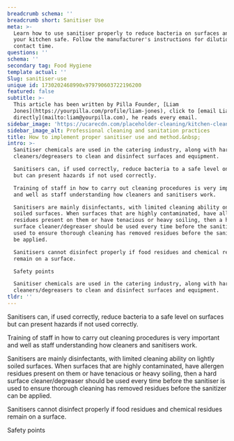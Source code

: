 ```yaml
---
breadcrumb schema: ''
breadcrumb short: Sanitiser Use
meta: >-
  Learn how to use sanitiser properly to reduce bacteria on surfaces and keep
  your kitchen safe. Follow the manufacturer's instructions for dilution and
  contact time.
questions: ''
schema: ''
secondary tag: Food Hygiene
template actual: ''
Slug: sanitiser-use
unique id: 1730202468990x979790603722196200
featured: false
subtitle: >-
  This article has been written by Pilla Founder, [Liam
  Jones](https://yourpilla.com/profile/liam-jones), click to [email Liam
  directly](mailto:liam@yourpilla.com), he reads every email.
sidebar_image: 'https://ucarecdn.com/placeholder-cleaning/kitchen-cleaning.jpg'
sidebar_image_alt: Professional cleaning and sanitation practices
title: How to implement proper sanitiser use and method.&nbsp;
intro: >-
  Sanitiser chemicals are used in the catering industry, along with hard surface
  cleaners/degreasers to clean and disinfect surfaces and equipment.

  Sanitisers can, if used correctly, reduce bacteria to a safe level on surfaces
  but can present hazards if not used correctly.

  Training of staff in how to carry out cleaning procedures is very important
  and well as staff understanding how cleaners and sanitisers work.

  Sanitisers are mainly disinfectants, with limited cleaning ability on lightly
  soiled surfaces. When surfaces that are highly contaminated, have allergen
  residues present on them or have tenacious or heavy soiling, then a hard
  surface cleaner/degreaser should be used every time before the sanitiser is
  used to ensure thorough cleaning has removed residues before the sanitizer can
  be applied.

  Sanitisers cannot disinfect properly if food residues and chemical residues
  remain on a surface.

  Safety points

  Sanitiser chemicals are used in the catering industry, along with hard surface
  cleaners/degreasers to clean and disinfect surfaces and equipment.
tldr: ''
---
```

Sanitisers can, if used correctly, reduce bacteria to a safe level on surfaces but can present hazards if not used correctly.

 Training of staff in how to carry out cleaning procedures is very important and well as staff understanding how cleaners and sanitisers work.

 Sanitisers are mainly disinfectants, with limited cleaning ability on lightly soiled surfaces. When surfaces that are highly contaminated, have allergen residues present on them or have tenacious or heavy soiling, then a hard surface cleaner/degreaser should be used every time before the sanitiser is used to ensure thorough cleaning has removed residues before the sanitizer can be applied.

 Sanitisers cannot disinfect properly if food residues and chemical residues remain on a surface.

 Safety points
